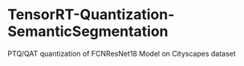 # TensorRT-Quantization-SemanticSegmentation
PTQ/QAT quantization of FCNResNet18 Model on Cityscapes dataset
